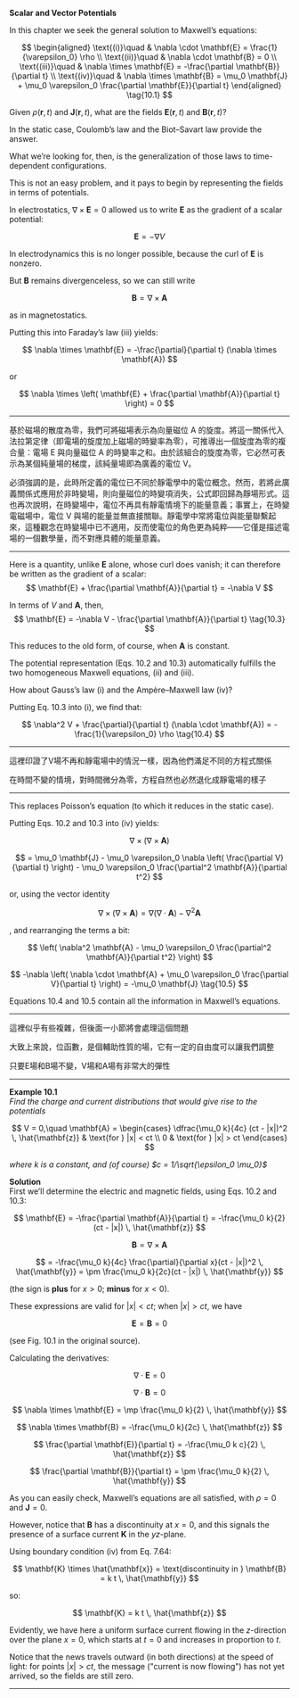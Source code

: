 
**Scalar and Vector Potentials**

In this chapter we seek the general solution to Maxwell’s equations:

$$
\begin{aligned}
\text{(i)}\quad & \nabla \cdot \mathbf{E} = \frac{1}{\varepsilon_0} \rho \\
\text{(ii)}\quad & \nabla \cdot \mathbf{B} = 0 \\
\text{(iii)}\quad & \nabla \times \mathbf{E} = -\frac{\partial \mathbf{B}}{\partial t} \\
\text{(iv)}\quad & \nabla \times \mathbf{B} = \mu_0 \mathbf{J} + \mu_0 \varepsilon_0 \frac{\partial \mathbf{E}}{\partial t}
\end{aligned}
\tag{10.1}
$$

Given $\rho(\mathbf{r}, t)$ and $\mathbf{J}(\mathbf{r}, t)$, what are the fields $\mathbf{E}(\mathbf{r}, t)$ and $\mathbf{B}(\mathbf{r}, t)$? 

In the static case, Coulomb’s law and the Biot–Savart law provide the answer. 

What we’re looking for, then, is the generalization of those laws to time-dependent configurations.

This is not an easy problem, and it pays to begin by representing the fields in terms of potentials. 

In electrostatics, $\nabla \times \mathbf{E} = 0$ allowed us to write $\mathbf{E}$ as the gradient of a scalar potential:

$$
\mathbf{E} = -\nabla V
$$

In electrodynamics this is no longer possible, because the curl of $\mathbf{E}$ is nonzero. 

But $\mathbf{B}$ remains divergenceless, so we can still write

$$
\mathbf{B} = \nabla \times \mathbf{A} \tag{10.2}
$$

as in magnetostatics. 

Putting this into Faraday’s law (iii) yields:

$$
\nabla \times \mathbf{E} = -\frac{\partial}{\partial t} (\nabla \times \mathbf{A})
$$

or

$$
\nabla \times \left( \mathbf{E} + \frac{\partial \mathbf{A}}{\partial t} \right) = 0
$$

---

基於磁場的散度為零，我們可將磁場表示為向量磁位 A 的旋度。將這一關係代入法拉第定律（即電場的旋度加上磁場的時變率為零），可推導出一個旋度為零的複合量：電場 E 與向量磁位 A 的時變率之和。由於該組合的旋度為零，它必然可表示為某個純量場的梯度，該純量場即為廣義的電位 V。

必須強調的是，此時所定義的電位已不同於靜電學中的電位概念。然而，若將此廣義關係式應用於非時變場，則向量磁位的時變項消失，公式即回歸為靜場形式。這也再次說明，在時變場中，電位不再具有靜電情境下的能量意義；事實上，在時變電磁場中，電位 V 與場的能量並無直接關聯。靜電學中常將電位與能量聯繫起來，這種觀念在時變場中已不適用，反而使電位的角色更為純粹——它僅是描述電場的一個數學量，而不對應具體的能量意義。

---

Here is a quantity, unlike $\mathbf{E}$ alone, whose curl does vanish; it can therefore be written as the gradient of a scalar:
$$
\mathbf{E} + \frac{\partial \mathbf{A}}{\partial t} = -\nabla V
$$

In terms of $V$ and $\mathbf{A}$, then,
$$
\mathbf{E} = -\nabla V - \frac{\partial \mathbf{A}}{\partial t} \tag{10.3}
$$

This reduces to the old form, of course, when $\mathbf{A}$ is constant.

The potential representation (Eqs. 10.2 and 10.3) automatically fulfills the two homogeneous Maxwell equations, (ii) and (iii). 

How about Gauss’s law (i) and the Ampère–Maxwell law (iv)? 

Putting Eq. 10.3 into (i), we find that:

$$
\nabla^2 V + \frac{\partial}{\partial t} (\nabla \cdot \mathbf{A}) = -\frac{1}{\varepsilon_0} \rho \tag{10.4}
$$

---

這裡印證了V場不再和靜電場中的情況一樣，因為他們滿足不同的方程式關係

在時間不變的情境，對時間微分為零，方程自然也必然退化成靜電場的樣子

---

This replaces Poisson’s equation (to which it reduces in the static case). 

Putting Eqs. 10.2 and 10.3 into (iv) yields:

$$
\nabla \times (\nabla \times \mathbf{A})
$$

$$
= \mu_0 \mathbf{J} - \mu_0 \varepsilon_0 \nabla \left( \frac{\partial V}{\partial t} \right) - \mu_0 \varepsilon_0 \frac{\partial^2 \mathbf{A}}{\partial t^2}
$$

or, using the vector identity 

$$
\nabla \times (\nabla \times \mathbf{A}) = \nabla (\nabla \cdot \mathbf{A}) - \nabla^2 \mathbf{A}
$$

, and rearranging the terms a bit:

$$
\left( \nabla^2 \mathbf{A} - \mu_0 \varepsilon_0 \frac{\partial^2 \mathbf{A}}{\partial t^2} \right) 
$$

$$
-\nabla \left( \nabla \cdot \mathbf{A} + \mu_0 \varepsilon_0 \frac{\partial V}{\partial t} \right) = -\mu_0 \mathbf{J} \tag{10.5}
$$

Equations 10.4 and 10.5 contain all the information in Maxwell’s equations.

---

這裡似乎有些複雜，但後面一小節將會處理這個問題

大致上來說，位函數，是個輔助性質的場，它有一定的自由度可以讓我們調整

只要E場和B場不變，V場和A場有非常大的彈性

---


**Example 10.1**  
*Find the charge and current distributions that would give rise to the potentials*

$$
V = 0,\quad 
\mathbf{A} =
\begin{cases}
\dfrac{\mu_0 k}{4c} (ct - |x|)^2 \, \hat{\mathbf{z}} & \text{for } |x| < ct \\
0 & \text{for } |x| > ct
\end{cases}
$$

*where $k$ is a constant, and (of course) $c = 1/\sqrt{\epsilon_0 \mu_0}$*

**Solution**  
First we’ll determine the electric and magnetic fields, using Eqs. 10.2 and 10.3:

$$
\mathbf{E} = -\frac{\partial \mathbf{A}}{\partial t} 
= -\frac{\mu_0 k}{2}(ct - |x|) \, \hat{\mathbf{z}}
$$

$$
\mathbf{B} = \nabla \times \mathbf{A} 
$$

$$
= -\frac{\mu_0 k}{4c} \frac{\partial}{\partial x}(ct - |x|)^2 \, \hat{\mathbf{y}} 
= \pm \frac{\mu_0 k}{2c}(ct - |x|) \, \hat{\mathbf{y}}
$$

(the sign is **plus** for $x > 0$; **minus** for $x < 0$). 

These expressions are valid for $|x| < ct$; when $|x| > ct$, we have

$$
\mathbf{E} = \mathbf{B} = 0
$$

(see Fig. 10.1 in the original source).

Calculating the derivatives:

$$
\nabla \cdot \mathbf{E} = 0
$$

$$
\nabla \cdot \mathbf{B} = 0
$$

$$
\nabla \times \mathbf{E} = \mp \frac{\mu_0 k}{2} \, \hat{\mathbf{y}}
$$

$$
\nabla \times \mathbf{B} = -\frac{\mu_0 k}{2c} \, \hat{\mathbf{z}}
$$

$$
\frac{\partial \mathbf{E}}{\partial t} = -\frac{\mu_0 k c}{2} \, \hat{\mathbf{z}}
$$

$$
\frac{\partial \mathbf{B}}{\partial t} = \pm \frac{\mu_0 k}{2} \, \hat{\mathbf{y}}
$$

As you can easily check, Maxwell’s equations are all satisfied, with $\rho = 0$ and $\mathbf{J} = 0$.

However, notice that $\mathbf{B}$ has a discontinuity at $x = 0$, and this signals the presence of a surface current $\mathbf{K}$ in the $yz$-plane. 

Using boundary condition (iv) from Eq. 7.64:

$$
\mathbf{K} \times \hat{\mathbf{x}} = \text{discontinuity in } \mathbf{B} = k t \, \hat{\mathbf{y}}
$$

so:

$$
\mathbf{K} = k t \, \hat{\mathbf{z}}
$$

Evidently, we have here a uniform surface current flowing in the $z$-direction over the plane $x = 0$, which starts at $t = 0$ and increases in proportion to $t$. 

Notice that the news travels outward (in both directions) at the speed of light: for points $|x| > ct$, the message ("current is now flowing") has not yet arrived, so the fields are still zero.

---
